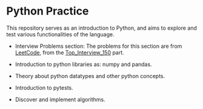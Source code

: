 # Python Practice

This repository serves as an introduction to Python, and aims to explore and test various functionalities of the language.

- Interview Problems section:
    The problems for this section are from [LeetCode](https://leetcode.com), from the [Top_Interview_150](https://leetcode.com/studyplan/top-interview-150/) part.

- Introduction to python libraries as: numpy and pandas.
- Theory about python datatypes and other python concepts.
- Introduction to pytests.
- Discover and implement algorithms.